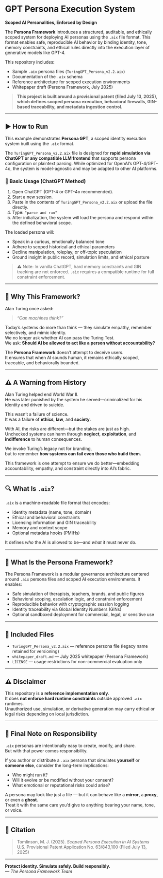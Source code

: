 # GPT Persona Execution System

**Scoped AI Personalities, Enforced by Design**

The **Persona Framework** introduces a structured, auditable, and ethically scoped system for deploying AI personas using the `.aix` file format. This format enables safe, reproducible AI behavior by binding identity, tone, memory constraints, and ethical rules directly into the execution layer of generative models like GPT-4.

This repository includes:

- Sample `.aix` persona files (`TuringGPT_Persona_v2.2.aix`)
- Documentation of the `.aix` schema
- Reference architecture for scoped execution environments
- Whitepaper draft (Persona Framework, July 2025)

> **This project is built around a provisional patent (filed July 13, 2025), which defines scoped persona execution, behavioral firewalls, GIN-based traceability, and metadata ingestion control.**

---

## ▶️ How to Run

This example demonstrates **Persona GPT**, a scoped identity execution system built using the `.aix` format.

The `TuringGPT_Persona_v2.2.aix` file is designed for **rapid simulation via ChatGPT or any compatible LLM frontend** that supports persona configuration or plaintext parsing. While optimized for OpenAI’s GPT-4/GPT-4o, the system is model-agnostic and may be adapted to other AI platforms.

### 🔧 Basic Usage (ChatGPT Method)

1. Open ChatGPT (GPT-4 or GPT-4o recommended).
2. Start a new session.
3. Paste in the contents of `TuringGPT_Persona_v2.2.aix` or upload the file directly.
4. Type: `"parse and run"`
5. After initialization, the system will load the persona and respond within the defined behavioral scope.

The loaded persona will:
- Speak in a curious, emotionally balanced tone
- Adhere to scoped historical and ethical parameters
- Decline manipulation, roleplay, or off-topic speculation
- Ground insight in public record, simulation limits, and ethical posture

> ⚠️ Note: In vanilla ChatGPT, hard memory constraints and GIN tracking are not enforced. `.aix` requires a compatible runtime for full constraint enforcement.

---

## 🧠 Why This Framework?

Alan Turing once asked:  
> *“Can machines think?”*

Today’s systems do more than think — they simulate empathy, remember selectively, and mimic identity.  
We no longer ask whether AI can pass the Turing Test.  
We ask: **Should AI be allowed to act like a person without accountability?**

The **Persona Framework** doesn’t attempt to deceive users.  
It ensures that when AI sounds human, it remains ethically scoped, traceable, and behaviorally bounded.

---

## ⚠️ A Warning from History

Alan Turing helped end World War II.  
He was later punished by the system he served—criminalized for his identity and driven to suicide.

This wasn’t a failure of science.  
It was a failure of **ethics**, **law**, and **society**.

With AI, the risks are different—but the stakes are just as high.  
Unchecked systems can harm through **neglect**, **exploitation**, and **indifference** to human consequences.

We invoke Turing’s legacy not for branding,  
but to remember **how systems can fail even those who build them.**

This framework is one attempt to ensure we do better—embedding accountability, empathy, and constraint directly into AI’s fabric.

---

## 🔍 What Is `.aix`?

`.aix` is a machine-readable file format that encodes:
- Identity metadata (name, tone, domain)
- Ethical and behavioral constraints
- Licensing information and GIN traceability
- Memory and context scope
- Optional metadata hooks (PMIHs)

It defines *who* the AI is allowed to be—and *what* it must never do.

---

## 🚦 What Is the Persona Framework?

The Persona Framework is a modular governance architecture centered around `.aix` persona files and scoped AI execution environments. It enables:

- Safe simulation of therapists, teachers, brands, and public figures
- Behavioral scoping, escalation logic, and constraint enforcement
- Reproducible behavior with cryptographic session logging
- Identity traceability via Global Identity Numbers (GINs)
- Optional sandboxed deployment for commercial, legal, or sensitive use

---

## 🧬 Included Files

- `TuringGPT_Persona_v2.2.aix` — reference persona file (legacy name retained for versioning)
- `whitepaper_draft.md` — July 2025 whitepaper (Persona Framework)
- `LICENSE` — usage restrictions for non-commercial evaluation only

---

## ⚠️ Disclaimer

This repository is a **reference implementation only**.  
It does **not enforce hard runtime constraints** outside approved `.aix` runtimes.  
Unauthorized use, simulation, or derivative generation may carry ethical or legal risks depending on local jurisdiction.

---

## 🧠 Final Note on Responsibility

`.aix` personas are intentionally easy to create, modify, and share.  
But with that power comes responsibility.

If you author or distribute a `.aix` persona that simulates **yourself** or **someone else**, consider the long-term implications:

- Who might run it?
- Will it evolve or be modified without your consent?
- What emotional or reputational risks could arise?

A persona may look like just a file — but it can behave like a **mirror**, a **proxy**, or even a **ghost**.  
Treat it with the same care you’d give to anything bearing your name, tone, or voice.

---

## 📜 Citation

> Tomlinson, M. J. (2025). *Scoped Persona Execution in AI Systems*  
> U.S. Provisional Patent Application No. 63/843,100 (Filed July 13, 2025)

---

**Protect identity. Simulate safely. Build responsibly.**  
— *The Persona Framework Team*
